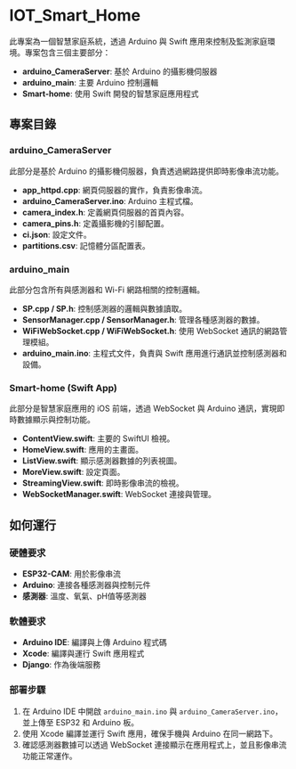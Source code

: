 # IOT_Smart_Home

此專案為一個智慧家庭系統，透過 Arduino 與 Swift 應用來控制及監測家庭環境。專案包含三個主要部分：
- **arduino_CameraServer**: 基於 Arduino 的攝影機伺服器
- **arduino_main**: 主要 Arduino 控制邏輯
- **Smart-home**: 使用 Swift 開發的智慧家庭應用程式

## 專案目錄

### arduino_CameraServer
此部分是基於 Arduino 的攝影機伺服器，負責透過網路提供即時影像串流功能。

- **app_httpd.cpp**: 網頁伺服器的實作，負責影像串流。
- **arduino_CameraServer.ino**: Arduino 主程式檔。
- **camera_index.h**: 定義網頁伺服器的首頁內容。
- **camera_pins.h**: 定義攝影機的引腳配置。
- **ci.json**: 設定文件。
- **partitions.csv**: 記憶體分區配置表。

### arduino_main
此部分包含所有與感測器和 Wi-Fi 網路相關的控制邏輯。

- **SP.cpp / SP.h**: 控制感測器的邏輯與數據讀取。
- **SensorManager.cpp / SensorManager.h**: 管理各種感測器的數據。
- **WiFiWebSocket.cpp / WiFiWebSocket.h**: 使用 WebSocket 通訊的網路管理模組。
- **arduino_main.ino**: 主程式文件，負責與 Swift 應用進行通訊並控制感測器和設備。

### Smart-home (Swift App)
此部分是智慧家庭應用的 iOS 前端，透過 WebSocket 與 Arduino 通訊，實現即時數據顯示與控制功能。

- **ContentView.swift**: 主要的 SwiftUI 檢視。
- **HomeView.swift**: 應用的主畫面。
- **ListView.swift**: 顯示感測器數據的列表視圖。
- **MoreView.swift**: 設定頁面。
- **StreamingView.swift**: 即時影像串流的檢視。
- **WebSocketManager.swift**: WebSocket 連接與管理。

## 如何運行

### 硬體要求
- **ESP32-CAM**: 用於影像串流
- **Arduino**: 連接各種感測器與控制元件
- **感測器**: 溫度、氧氣、pH值等感測器

### 軟體要求
- **Arduino IDE**: 編譯與上傳 Arduino 程式碼
- **Xcode**: 編譯與運行 Swift 應用程式
- **Django**: 作為後端服務

### 部署步驟

1. 在 Arduino IDE 中開啟 `arduino_main.ino` 與 `arduino_CameraServer.ino`，並上傳至 ESP32 和 Arduino 板。
2. 使用 Xcode 編譯並運行 Swift 應用，確保手機與 Arduino 在同一網路下。
3. 確認感測器數據可以透過 WebSocket 連接顯示在應用程式上，並且影像串流功能正常運作。

